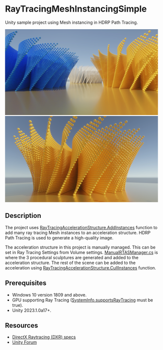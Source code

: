 # RayTracingMeshInstancingSimple
Unity sample project using Mesh instancing in HDRP Path Tracing.

<img src="Images/1.png" width="1280">
<img src="Images/2.png" width="1280">

## Description
The project uses [RayTracingAccelerationStructure.AddInstances](https://docs.unity3d.com/2023.1/Documentation/ScriptReference/Rendering.RayTracingAccelerationStructure.AddInstances.html) function to add many ray tracing Mesh instances to an acceleration structure. HDRP Path Tracing is used to generate a high-quality image.

The acceleration structure in this project is manually managed. This can be set in Ray Tracing Settings from Volume settings. [ManualRTASManager.cs](Assets/Scripts/ManualRTASManager.cs) is where the 3 procedural sculptures are generated and added to the acceleration structure. The rest of the scene can be added to the acceleration using [RayTracingAccelerationStructure.CullInstances](https://docs.unity3d.com/2023.1/Documentation/ScriptReference/Rendering.RayTracingAccelerationStructure.CullInstances.html) function.

## Prerequisites

* Windows 10 version 1809 and above.
* GPU supporting Ray Tracing ([SystemInfo.supportsRayTracing](https://docs.unity3d.com/2023.1/Documentation/ScriptReference/SystemInfo-supportsRayTracing.html) must be true).
* Unity 2023.1.0a17+.

## Resources
* [DirectX Raytracing (DXR) specs](https://microsoft.github.io/DirectX-Specs/d3d/Raytracing.html)
* [Unity Forum](https://forum.unity.com)
